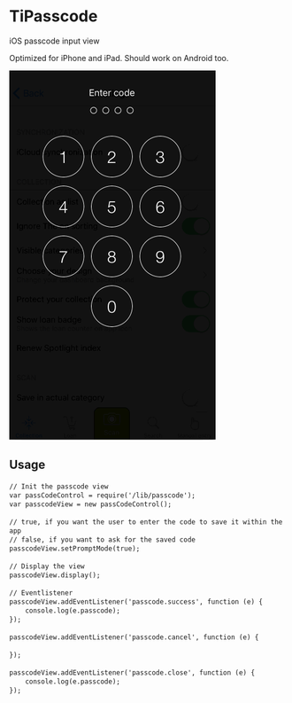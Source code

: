 # TiPasscode
iOS passcode input view

Optimized for iPhone and iPad. Should work on Android too.

![Demo](/demo.gif)

## Usage
~~~
// Init the passcode view
var passCodeControl = require('/lib/passcode');
var passcodeView = new passCodeControl();

// true, if you want the user to enter the code to save it within the app
// false, if you want to ask for the saved code
passcodeView.setPromptMode(true);

// Display the view
passcodeView.display();

// Eventlistener
passcodeView.addEventListener('passcode.success', function (e) {
	console.log(e.passcode);
});

passcodeView.addEventListener('passcode.cancel', function (e) {

});

passcodeView.addEventListener('passcode.close', function (e) {
	console.log(e.passcode);
});
~~~
